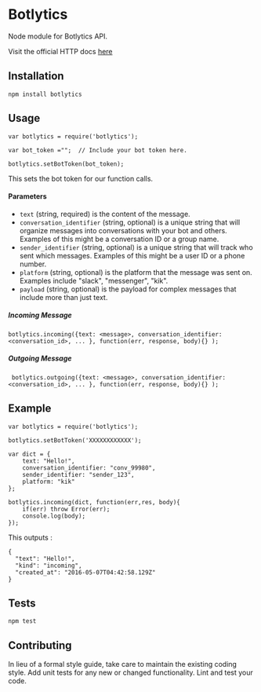 Botlytics
=========

Node module for Botlytics API.

Visit the official HTTP docs [here](http://botlytics.api-docs.io/)

## Installation

  `npm install botlytics`


## Usage

    var botlytics = require('botlytics');
    
    var bot_token ="";  // Include your bot token here. 
    
    botlytics.setBotToken(bot_token);  
  
  
  This sets the bot token for our function calls.

#### Parameters
- `text` (string, required) is the content of the message.
- `conversation_identifier` (string, optional) is a unique string that will organize messages into conversations with your bot and others. Examples of this might be a conversation ID or a group name.
- `sender_identifier` (string, optional) is a unique string that will track who sent which messages. Examples of this might be a user ID or a phone number.
- `platform` (string, optional) is the platform that the message was sent on. Examples include "slack", "messenger", "kik".
- `payload` (string, optional) is the payload for complex messages that include more than just text.
  
##### Incoming Message
    
    botlytics.incoming({text: <message>, conversation_identifier: <conversation_id>, ... }, function(err, response, body){} );

##### Outgoing Message
    
     botlytics.outgoing({text: <message>, conversation_identifier: <conversation_id>, ... }, function(err, response, body){} );
    
        
## Example

    var botlytics = require('botlytics');

    botlytics.setBotToken('XXXXXXXXXXXX');

    var dict = {
        text: "Hello!",
        conversation_identifier: "conv_99980",
        sender_identifier: "sender_123",
        platform: "kik"
    };

    botlytics.incoming(dict, function(err,res, body){
        if(err) throw Error(err);
        console.log(body);
    });

 This outputs :
 
    {
      "text": "Hello!",
      "kind": "incoming",
      "created_at": "2016-05-07T04:42:58.129Z"
    }
    
## Tests

  `npm test`

## Contributing

In lieu of a formal style guide, take care to maintain the existing coding style. Add unit tests for any new or changed functionality. Lint and test your code.